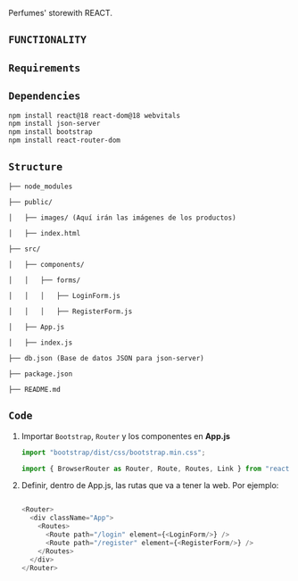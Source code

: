 Perfumes' storewith REACT.

## `FUNCTIONALITY`

## `Requirements`

## `Dependencies`

```bash
npm install react@18 react-dom@18 webvitals
npm install json-server
npm install bootstrap
npm install react-router-dom
```

## `Structure`
> 
    ├── node_modules

    ├── public/

    │   ├── images/ (Aquí irán las imágenes de los productos)

    │   ├── index.html

    ├── src/

    │   ├── components/

    │   │   ├── forms/

    │   │   │   ├── LoginForm.js

    │   │   │   ├── RegisterForm.js

    │   ├── App.js

    │   ├── index.js

    ├── db.json (Base de datos JSON para json-server)

    ├── package.json

    ├── README.md
>

## `Code`

1. Importar `Bootstrap`, `Router` y los componentes en **App.js**

    ```js
    import "bootstrap/dist/css/bootstrap.min.css";

    import { BrowserRouter as Router, Route, Routes, Link } from "react-router-dom";
    ```

2. Definir, dentro de App.js, las rutas que va a tener la web. Por ejemplo: 

    ```js

    <Router>
      <div className="App">
        <Routes>
          <Route path="/login" element={<LoginForm/>} />
          <Route path="/register" element={<RegisterForm/>} />
        </Routes>
      </div>
    </Router>

    ```